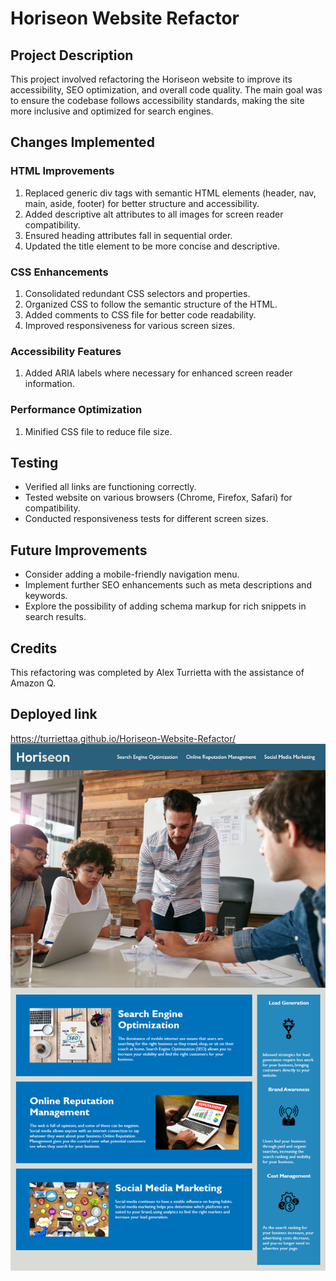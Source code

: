 # Horiseon Website Refactor

## Project Description
This project involved refactoring the Horiseon website to improve its accessibility, SEO optimization, and overall code quality. The main goal was to ensure the codebase follows accessibility standards, making the site more inclusive and optimized for search engines.

## Changes Implemented

### HTML Improvements
1. Replaced generic div tags with semantic HTML elements (header, nav, main, aside, footer) for better structure and accessibility.
2. Added descriptive alt attributes to all images for screen reader compatibility.
3. Ensured heading attributes fall in sequential order.
4. Updated the title element to be more concise and descriptive.

### CSS Enhancements
1. Consolidated redundant CSS selectors and properties.
2. Organized CSS to follow the semantic structure of the HTML.
3. Added comments to CSS file for better code readability.
4. Improved responsiveness for various screen sizes.

### Accessibility Features
1. Added ARIA labels where necessary for enhanced screen reader information.

### Performance Optimization
1. Minified CSS file to reduce file size.

## Testing
- Verified all links are functioning correctly.
- Tested website on various browsers (Chrome, Firefox, Safari) for compatibility.
- Conducted responsiveness tests for different screen sizes.

## Future Improvements
- Consider adding a mobile-friendly navigation menu.
- Implement further SEO enhancements such as meta descriptions and keywords.
- Explore the possibility of adding schema markup for rich snippets in search results.

## Credits
This refactoring was completed by Alex Turrietta with the assistance of Amazon Q.

## Deployed link
https://turriettaa.github.io/Horiseon-Website-Refactor/
<img src="assets/images/01-html-css-git-homework-demo.png" alt="Screenshot of site">
